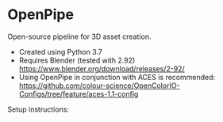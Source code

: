 # OpenPipe
Open-source pipeline for 3D asset creation.

- Created using Python 3.7
- Requires Blender (tested with 2.92)\
  https://www.blender.org/download/releases/2-92/
- Using OpenPipe in conjunction with ACES is recommended: \
  https://github.com/colour-science/OpenColorIO-Configs/tree/feature/aces-1.1-config

Setup instructions: 